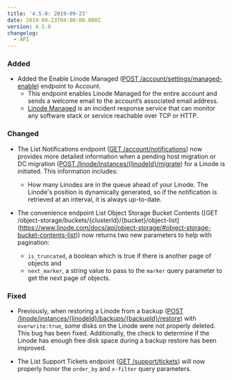 ```yaml
---
title: '4.5.0: 2019-09-23'
date: 2019-09-23T04:00:00.000Z
version: 4.5.0
changelog:
  - API
---
```

### Added
- Added the Enable Linode Managed ([POST /account/settings/managed-enable](https://www.linode.com/docs/api/account/#linode-managed-enable)) endpoint to Account.
  - This endpoint enables Linode Managed for the entire account and sends a welcome email to the account’s associated email address.
  - [Linode Managed](https://www.linode.com/docs/platform/linode-managed/) is an incident response service that can monitor any software stack or service reachable over TCP or HTTP.

### Changed

- The List Notifications endpoint ([GET /account/notifications](https://www.linode.com/docs/api/account/#notifications-list)) now provides more detailed information when a pending host migration or DC migration ([POST /linode/instances/{linodeId}/migrate](https://www.linode.com/docs/api/linode-instances/#dc-migrationpending-host-migration-initiate)) for a Linode is initiated. This information includes:

  - How many Linodes are in the queue ahead of your Linode. The Linode's position is dynamically generated, so if the notification is retrieved at an interval, it is always up-to-date.

- The convenience endpoint List Object Storage Bucket Contents ([GET /object-storage/buckets/{clusterId}/{bucket}/object-list] (https://www.linode.com/docs/api/object-storage/#object-storage-bucket-contents-list)) now returns two new parameters to help with pagination:
  - `is_truncated`, a boolean which is true if there is another page of objects and
  - `next_marker`, a string value to pass to the `marker` query parameter to get the next page of objects.

### Fixed

- Previously, when restoring a Linode from a backup ([POST /linode/instances/{linodeId}/backups/{backupId}/restore](https://www.linode.com/docs/api/linode-instances/#backup-restore)) with `overwrite:true`, some disks on the Linode were not properly deleted. This bug has been fixed. Additionally, the check to determine if the Linode has enough free disk space during a backup restore has been improved.

- The List Support Tickets endpoint ([GET /support/tickets](https://www.linode.com/docs/api/support/#support-tickets-list)) will now properly honor the `order_by` and `x-filter` query parameters.
